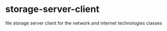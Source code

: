 # storage-server-client
file storage server client for the network and internet technologies classes 
